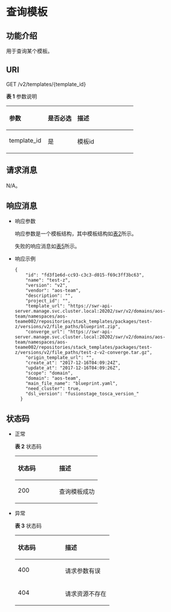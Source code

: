 # 查询模板<a name="aos_02_0015"></a>

## 功能介绍<a name="section13212132232919"></a>

用于查询某个模板。

## URI<a name="section92121522132918"></a>

GET /v2/templates/\{template\_id\}

**表 1**  参数说明

<a name="table11551617141510"></a>
<table><thead align="left"><tr id="row1355817121510"><th class="cellrowborder" valign="top" width="30.43%" id="mcps1.2.4.1.1"><p id="p1856161791511"><a name="p1856161791511"></a><a name="p1856161791511"></a>参数</p>
</th>
<th class="cellrowborder" valign="top" width="23.189999999999998%" id="mcps1.2.4.1.2"><p id="p1634710203348"><a name="p1634710203348"></a><a name="p1634710203348"></a>是否必选</p>
</th>
<th class="cellrowborder" valign="top" width="46.379999999999995%" id="mcps1.2.4.1.3"><p id="p55614173159"><a name="p55614173159"></a><a name="p55614173159"></a>描述</p>
</th>
</tr>
</thead>
<tbody><tr id="row105615172154"><td class="cellrowborder" valign="top" width="30.43%" headers="mcps1.2.4.1.1 "><p id="p45671715153"><a name="p45671715153"></a><a name="p45671715153"></a>template_id</p>
</td>
<td class="cellrowborder" valign="top" width="23.189999999999998%" headers="mcps1.2.4.1.2 "><p id="p1049216192615"><a name="p1049216192615"></a><a name="p1049216192615"></a>是</p>
</td>
<td class="cellrowborder" valign="top" width="46.379999999999995%" headers="mcps1.2.4.1.3 "><p id="p135641715151"><a name="p135641715151"></a><a name="p135641715151"></a>模板id</p>
</td>
</tr>
</tbody>
</table>

## 请求消息<a name="section15214322182912"></a>

N/A。

## 响应消息<a name="section92141522162910"></a>

-   响应参数

    响应参数是一个模板结构，其中模板结构如[表2](查询模板列表.md#table5418744154017)所示。

    失败的响应消息如[表5](创建模板.md#table104171158104518)所示。

-   响应示例

    ```
    {
        "id": "fd3f1e6d-cc93-c3c3-d015-f69c3ff3bc63",
        "name": "test-z",
        "version": "v2",
        "vendor": "aos-team",
        "description": "",
        "project_id": "",
        "template_url": "https://swr-api-server.manage.svc.cluster.local:20202/swr/v2/domains/aos-team/namespaces/aos-teame002/repositories/stack_templates/packages/test-z/versions/v2/file_paths/blueprint.zip",
        "converge_url": "https://swr-api-server.manage.svc.cluster.local:20202/swr/v2/domains/aos-team/namespaces/aos-teame002/repositories/stack_templates/packages/test-z/versions/v2/file_paths/test-z-v2-converge.tar.gz",
        "origin_template_url": "",
        "create_at": "2017-12-16T04:09:24Z",
        "update_at": "2017-12-16T04:09:26Z",
        "scope": "domain",
        "domain": "aos-team",
        "main_file_name": "blueprint.yaml",
        "need_cluster": true,
        "dsl_version": "fusionstage_tosca_version_"
      }
    ```


## 状态码<a name="section1221910224296"></a>

-   正常

    **表 2**  状态码

    <a name="table19219182272918"></a>
    <table><thead align="left"><tr id="row2219922172913"><th class="cellrowborder" valign="top" width="50%" id="mcps1.2.3.1.1"><p id="p10220192215295"><a name="p10220192215295"></a><a name="p10220192215295"></a>状态码</p>
    </th>
    <th class="cellrowborder" valign="top" width="50%" id="mcps1.2.3.1.2"><p id="p32202228297"><a name="p32202228297"></a><a name="p32202228297"></a>描述</p>
    </th>
    </tr>
    </thead>
    <tbody><tr id="row1022032218293"><td class="cellrowborder" valign="top" width="50%" headers="mcps1.2.3.1.1 "><p id="p1122062219293"><a name="p1122062219293"></a><a name="p1122062219293"></a>200</p>
    </td>
    <td class="cellrowborder" valign="top" width="50%" headers="mcps1.2.3.1.2 "><p id="p8220822182913"><a name="p8220822182913"></a><a name="p8220822182913"></a>查询模板成功</p>
    </td>
    </tr>
    </tbody>
    </table>

-   异常

    **表 3**  状态码

    <a name="table922082212299"></a>
    <table><thead align="left"><tr id="row102209229294"><th class="cellrowborder" valign="top" width="50%" id="mcps1.2.3.1.1"><p id="p422082210296"><a name="p422082210296"></a><a name="p422082210296"></a>状态码</p>
    </th>
    <th class="cellrowborder" valign="top" width="50%" id="mcps1.2.3.1.2"><p id="p3220122282915"><a name="p3220122282915"></a><a name="p3220122282915"></a>描述</p>
    </th>
    </tr>
    </thead>
    <tbody><tr id="row720091343710"><td class="cellrowborder" valign="top" width="50%" headers="mcps1.2.3.1.1 "><p id="p3201213133712"><a name="p3201213133712"></a><a name="p3201213133712"></a>400</p>
    </td>
    <td class="cellrowborder" valign="top" width="50%" headers="mcps1.2.3.1.2 "><p id="p10201113193718"><a name="p10201113193718"></a><a name="p10201113193718"></a>请求参数有误</p>
    </td>
    </tr>
    <tr id="row12204228297"><td class="cellrowborder" valign="top" width="50%" headers="mcps1.2.3.1.1 "><p id="p3220152215291"><a name="p3220152215291"></a><a name="p3220152215291"></a>404</p>
    </td>
    <td class="cellrowborder" valign="top" width="50%" headers="mcps1.2.3.1.2 "><p id="p02494119383"><a name="p02494119383"></a><a name="p02494119383"></a>请求资源不存在</p>
    </td>
    </tr>
    </tbody>
    </table>


